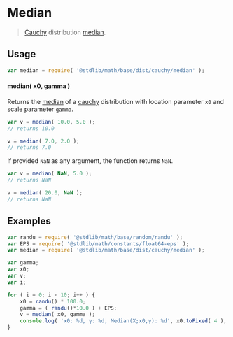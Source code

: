 # Median

> [Cauchy][cauchy] distribution [median][median].


<!-- Section to include introductory text. Make sure to keep an empty line after the intro `section` element and another before the `/section` close. -->

<section class="intro">

</section>

<!-- /.intro -->

<!-- Package usage documentation. -->

<section class="usage">

## Usage

``` javascript
var median = require( '@stdlib/math/base/dist/cauchy/median' );
```

#### median( x0, gamma )

Returns the [median][median] of a [cauchy][cauchy] distribution with location parameter `x0` and scale parameter `gamma`.

``` javascript
var v = median( 10.0, 5.0 );
// returns 10.0

v = median( 7.0, 2.0 );
// returns 7.0
```

If provided `NaN` as any argument, the function returns `NaN`.

``` javascript
var v = median( NaN, 5.0 );
// returns NaN

v = median( 20.0, NaN );
// returns NaN
```


</section>

<!-- /.usage -->

<!-- Package usage notes. Make sure to keep an empty line after the `section` element and another before the `/section` close. -->

<section class="notes">

</section>

<!-- /.notes -->

<!-- Package usage examples. -->

<section class="examples">

## Examples

``` javascript
var randu = require( '@stdlib/math/base/random/randu' );
var EPS = require( '@stdlib/math/constants/float64-eps' );
var median = require( '@stdlib/math/base/dist/cauchy/median' );

var gamma;
var x0;
var v;
var i;

for ( i = 0; i < 10; i++ ) {
    x0 = randu() * 100.0;
    gamma = ( randu()*10.0 ) + EPS;
    v = median( x0, gamma );
    console.log( 'x0: %d, γ: %d, Median(X;x0,γ): %d', x0.toFixed( 4 ), gamma.toFixed( 4 ), v.toFixed( 4 ) );
}
```

</section>

<!-- /.examples -->

<!-- Section to include cited references. If references are included, add a horizontal rule *before* the section. Make sure to keep an empty line after the `section` element and another before the `/section` close. -->

<section class="references">

</section>

<!-- /.references -->

<!-- Section for all links. Make sure to keep an empty line after the `section` element and another before the `/section` close. -->

<section class="links">

[cauchy]: https://en.wikipedia.org/wiki/Cauchy_distribution
[median]: https://en.wikipedia.org/wiki/Median

</section>

<!-- /.links -->
